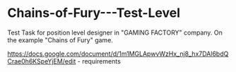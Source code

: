 # Chains-of-Fury---Test-Level
Test Task for position level designer in "GAMING FACTORY" company.  On the example "Chains of Fury" game.


https://docs.google.com/document/d/1m1MGLApwvWzHx_nj8_hx7DAl6bdQCrae0h6KSpeYjEM/edit - requirements


